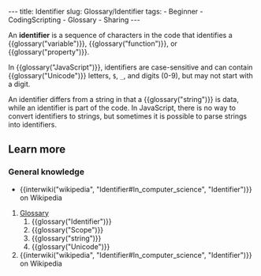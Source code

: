 --- title: Identifier slug: Glossary/Identifier tags: - Beginner - CodingScripting - Glossary - Sharing ---

An **identifier** is a sequence of characters in the code that identifies a {{glossary("variable")}}, {{glossary("function")}}, or {{glossary("property")}}.

In {{glossary("JavaScript")}}, identifiers are case-sensitive and can contain {{glossary("Unicode")}} letters, `$`, `_`, and digits (0-9), but may not start with a digit.

An identifier differs from a string in that a {{glossary("string")}} is data, while an identifier is part of the code. In JavaScript, there is no way to convert identifiers to strings, but sometimes it is possible to parse strings into identifiers.

Learn more
----------

### General knowledge

-   {{interwiki("wikipedia", "Identifier\#In\_computer\_science", "Identifier")}} on Wikipedia

1.  [Glossary](/en-US/docs/Glossary)
    1.  {{glossary("Identifier")}}
    2.  {{glossary("Scope")}}
    3.  {{glossary("string")}}
    4.  {{glossary("Unicode")}}
2.  {{interwiki("wikipedia", "Identifier\#In\_computer\_science", "Identifier")}} on Wikipedia
